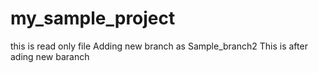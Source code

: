# my_sample_project
this is read only file
Adding new branch as Sample_branch2
This is after ading new baranch
